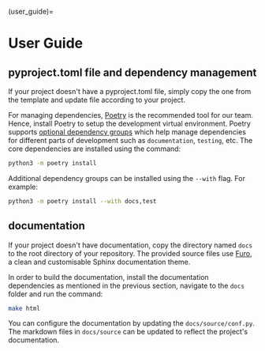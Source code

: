 (user_guide)=

# User Guide

## pyproject.toml file and dependency management

If your project doesn't have a pyproject.toml file, simply copy the one from the
template and update file according to your project.

For managing dependencies, [Poetry](https://python-poetry.org/) is the recommended tool
for our team. Hence, install Poetry to setup the development virtual environment. Poetry
supports [optional dependency groups](https://python-poetry.org/docs/managing-dependencies/#optional-groups)
which help manage dependencies for different parts of development such as `documentation`,
`testing`, etc. The core dependencies are installed using the command:

```bash
python3 -m poetry install
```

Additional dependency groups can be installed using the `--with` flag. For example:

```bash
python3 -m poetry install --with docs,test
```

## documentation

If your project doesn't have documentation, copy the directory named `docs` to the root
directory of your repository. The provided source files use [Furo](https://pradyunsg.me/furo/),
a clean and customisable Sphinx documentation theme.

In order to build the documentation, install the documentation dependencies as mentioned
in the previous section, navigate to the `docs` folder and run the command:

```bash
make html
```

You can configure the documentation by updating the `docs/source/conf.py`. The markdown
files in `docs/source` can be updated to reflect the project's documentation.
